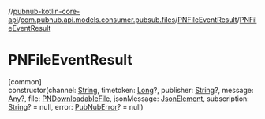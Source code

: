 //[pubnub-kotlin-core-api](../../../index.md)/[com.pubnub.api.models.consumer.pubsub.files](../index.md)/[PNFileEventResult](index.md)/[PNFileEventResult](-p-n-file-event-result.md)

# PNFileEventResult

[common]\
constructor(channel: [String](https://kotlinlang.org/api/latest/jvm/stdlib/kotlin/-string/index.html), timetoken: [Long](https://kotlinlang.org/api/latest/jvm/stdlib/kotlin/-long/index.html)?, publisher: [String](https://kotlinlang.org/api/latest/jvm/stdlib/kotlin/-string/index.html)?, message: [Any](https://kotlinlang.org/api/latest/jvm/stdlib/kotlin/-any/index.html)?, file: [PNDownloadableFile](../../com.pubnub.api.models.consumer.files/-p-n-downloadable-file/index.md), jsonMessage: [JsonElement](../../com.pubnub.api/-json-element/index.md), subscription: [String](https://kotlinlang.org/api/latest/jvm/stdlib/kotlin/-string/index.html)? = null, error: [PubNubError](../../com.pubnub.api/-pub-nub-error/index.md)? = null)
